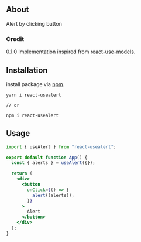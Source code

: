 ## About

Alert by clicking button



### Credit

0.1.0 Implementation inspired from [react-use-models](https://www.npmjs.com/package/react-use-models?activeTab=code).



## Installation

install package via [npm](https://www.npmjs.com/package/react-use-models).

```
yarn i react-usealert

// or

npm i react-usealert
```



## Usage

```jsx
import { useAlert } from "react-usealert";

export default function App() {
  const { alerts } = useAlert({});

  return (
    <div>
      <button
        onClick={() => {
          alert((alerts));
        }}
      >
        Alert
      </button>
    </div>
  );
}


```